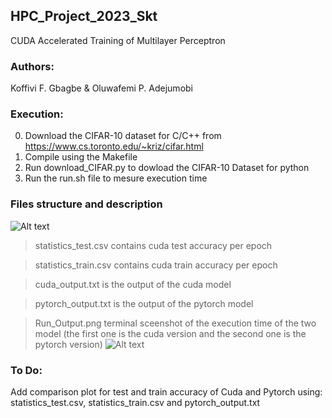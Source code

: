 ## HPC_Project_2023_Skt 
CUDA Accelerated Training of Multilayer Perceptron

### Authors:

Koffivi F. Gbagbe & Oluwafemi P. Adejumobi

### Execution:
0. Download the CIFAR-10 dataset for C/C++ from https://www.cs.toronto.edu/~kriz/cifar.html
1. Compile using the Makefile
2. Run download_CIFAR.py to dowload the CIFAR-10 Dataset for python
3. Run the run.sh file  to mesure execution time 

### Files structure and description

![Alt text](https://github.com/YodaX369/HPC_Project_2023_Skt/blob/main/file_stucture.png?raw=true)

> statistics_test.csv contains cuda test accuracy per epoch

> statistics_train.csv  contains cuda train accuracy per epoch

> cuda_output.txt is the output of the cuda model

> pytorch_output.txt is the output of the pytorch model

> Run_Output.png terminal sceenshot of the execution time of the two model
 (the first one is the cuda version and the second one is the pytorch version)
![Alt text](https://github.com/YodaX369/HPC_Project_2023_Skt/blob/main/Run_Output.png?raw=true)


### To Do:

Add comparison plot for test and train accuracy of Cuda and Pytorch using: statistics_test.csv, statistics_train.csv and pytorch_output.txt



